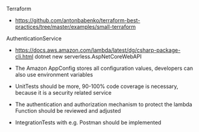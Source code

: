 
Terraform
* https://github.com/antonbabenko/terraform-best-practices/tree/master/examples/small-terraform

AuthenticationService
* https://docs.aws.amazon.com/lambda/latest/dg/csharp-package-cli.html 
dotnet new serverless.AspNetCoreWebAPI

* The Amazon AppConfig stores all configuration values, developers can also use environment variables
* UnitTests should be more, 90-100% code coverage is necessary, because it is a security related service
* The authentication and authorization mechanism to protect the lambda Function should be reviewed and adjusted
* IntegrationTests with e.g. Postman should be implemented
